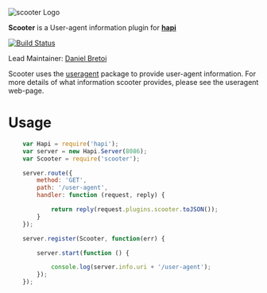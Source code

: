 ![scooter Logo](https://raw.github.com/hapijs/scooter/master/images/scooter.png)

**Scooter** is a User-agent information plugin for [**hapi**](https://github.com/hapijs/hapi)

[![Build Status](https://secure.travis-ci.org/hapijs/scooter.png)](http://travis-ci.org/hapijs/scooter)

Lead Maintainer: [Daniel Bretoi](https://github.com/danielb2)


Scooter uses the [useragent] package to provide user-agent information. For
more details of what information scooter provides, please see the useragent web-page.

[useragent]: https://www.npmjs.org/package/useragent

# Usage

``` javascript
    var Hapi = require('hapi');
    var server = new Hapi.Server(8086);
    var Scooter = require('scooter');

    server.route({
        method: 'GET',
        path: '/user-agent',
        handler: function (request, reply) {

            return reply(request.plugins.scooter.toJSON());
        }
    });

    server.register(Scooter, function(err) {

        server.start(function () {

            console.log(server.info.uri + '/user-agent');
        });
    });
```
